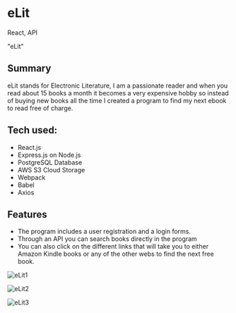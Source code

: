 # eLit
React, API

"eLit"

## Summary

eLit stands for Electronic Literature, I am a passionate reader and when you read about 15 books a month it becomes a very 
expensive hobby so instead of buying new books all the time I created a program to find my next ebook to read free of charge.

## Tech used:
- React.js 
- Express.js on Node.js
- PostgreSQL Database
- AWS S3 Cloud Storage
- Webpack
- Babel
- Axios

## Features

- The program includes a user registration and a login forms.
- Through an API you can search books directly in the program 
- You can also click on the different links that will take you to either Amazon Kindle books or any of the other webs to find the next free book. 

![eLit1](/eLit1.png)

![eLit2](/eLit2.png)

![eLit3](/eLit3.png)

